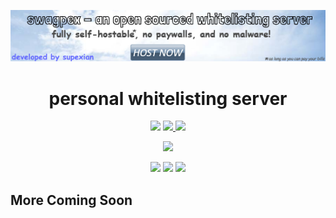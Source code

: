<p align="center">
  <img width="650" src="https://raw.githubusercontent.com/Asrake-Science/os-whitelist-bot/main/public/stylesheet/assetstorage/git-ad.png" />
</p>
<h1 align="center">personal whitelisting server</h1>

<p align="center">
<a>
  <img src="https://img.shields.io/github/package-json/v/Asrake-Science/os-whitelist-bot?color=purple&label=Version"/>
</a>
  <a href="https://discord.gg/4kRf7vVfrt">
    <img src="https://img.shields.io/discord/1012316104061890710?color=7489d5&logo=discord&logoColor=ffffff" />
  </a>
  <img src="https://img.shields.io/static/v1?label=Release&message=PRE-RELEASE&color=red">
</p>
<p align="center">
<a>
<img src="https://img.shields.io/maintenance/yes/2023">
</p>

<p align="center">
  <a>
  <img src="https://img.shields.io/github/stars/Asrake-Science/os-whitelist-bot?style=social">
  </a>
  <a>
  <img src="https://img.shields.io/github/forks/Asrake-Science/os-whitelist-bot?color=blue&style=social">
  </a>
  <a>
  <img src="https://img.shields.io/github/watchers/Asrake-Science/os-whitelist-bot?style=social">
  </a>
</p>

## More Coming Soon